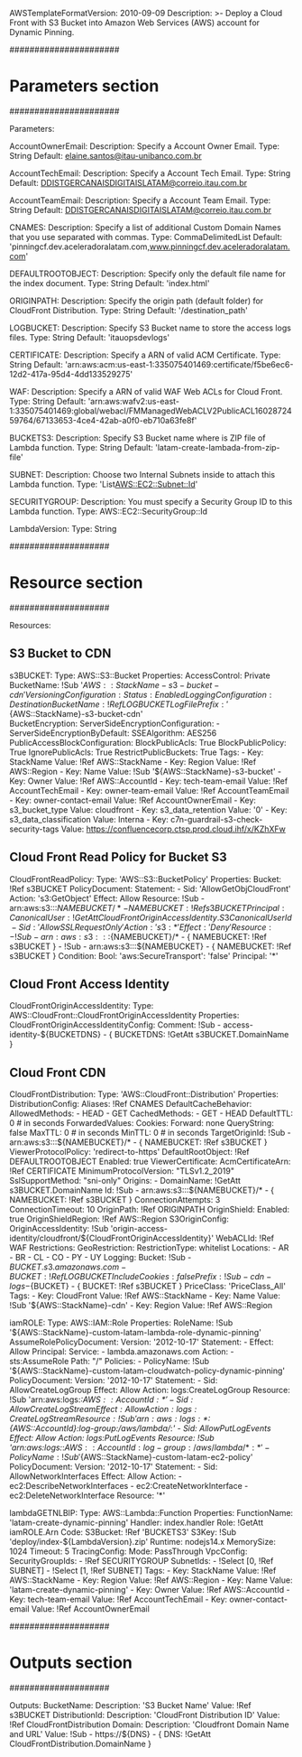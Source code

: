 AWSTemplateFormatVersion: 2010-09-09
Description: >-
  Deploy a Cloud Front with S3 Bucket into Amazon Web Services (AWS) account for Dynamic Pinning.

######################
# Parameters section #
######################

Parameters:

  AccountOwnerEmail:
    Description: Specify a Account Owner Email.
    Type: String
    Default: elaine.santos@itau-unibanco.com.br

  AccountTechEmail:
    Description: Specify a Account Tech Email.
    Type: String
    Default: DDISTGERCANAISDIGITAISLATAM@correio.itau.com.br

  AccountTeamEmail:
    Description: Specify a Account Team Email.
    Type: String
    Default: DDISTGERCANAISDIGITAISLATAM@correio.itau.com.br

  CNAMES:
    Description: Specify a list of additional Custom Domain Names that you use separated with commas.
    Type: CommaDelimitedList
    Default: 'pinningcf.dev.aceleradoralatam.com,www.pinningcf.dev.aceleradoralatam.com'

  DEFAULTROOTOBJECT:
    Description: Specify only the default file name for the index document.
    Type: String
    Default: 'index.html'

  ORIGINPATH:
    Description: Specify the origin path (default folder) for CloudFront Distribution.
    Type: String
    Default: '/destination_path'

  LOGBUCKET:
    Description: Specify S3 Bucket name to store the access logs files.
    Type: String
    Default: 'itauopsdevlogs'
  
  CERTIFICATE:
    Description: Specify a ARN of valid ACM Certificate.
    Type: String
    Default: 'arn:aws:acm:us-east-1:335075401469:certificate/f5be6ec6-12d2-417a-95d4-4dd133529275'

  WAF:
    Description: Specify a ARN of valid WAF Web ACLs for Cloud Front.
    Type: String
    Default: 'arn:aws:wafv2:us-east-1:335075401469:global/webacl/FMManagedWebACLV2PublicACL1602872459764/67133653-4ce4-42ab-a0f0-eb710a63fe8f'

  BUCKETS3:
    Description: Specify S3 Bucket name where is ZIP file of Lambda function.
    Type: String
    Default: 'latam-create-lambada-from-zip-file'

  SUBNET:
    Description: Choose two Internal Subnets inside to attach this Lambda function.
    Type: 'List<AWS::EC2::Subnet::Id>'

  SECURITYGROUP:
    Description: You must specify a Security Group ID to this Lambda function.
    Type: AWS::EC2::SecurityGroup::Id

  LambdaVersion:
    Type: String    

####################
# Resource section #
####################

Resources:

  ## S3 Bucket to CDN
  s3BUCKET:
    Type: AWS::S3::Bucket
    Properties:
      AccessControl: Private
      BucketName: !Sub '${AWS::StackName}-s3-bucket-cdn'
      VersioningConfiguration:
        Status: Enabled
      LoggingConfiguration:
        DestinationBucketName: !Ref LOGBUCKET
        LogFilePrefix: '${AWS::StackName}-s3-bucket-cdn'    
      BucketEncryption:
        ServerSideEncryptionConfiguration:
          - ServerSideEncryptionByDefault:
              SSEAlgorithm: AES256
      PublicAccessBlockConfiguration:
        BlockPublicAcls: True
        BlockPublicPolicy: True
        IgnorePublicAcls: True
        RestrictPublicBuckets: True
      Tags:
        - Key: StackName
          Value: !Ref AWS::StackName
        - Key: Region
          Value: !Ref AWS::Region
        - Key: Name
          Value: !Sub '${AWS::StackName}-s3-bucket'
        - Key: Owner
          Value: !Ref AWS::AccountId
        - Key: tech-team-email
          Value: !Ref AccountTechEmail
        - Key: owner-team-email
          Value: !Ref AccountTeamEmail
        - Key: owner-contact-email
          Value: !Ref AccountOwnerEmail
        - Key: s3_bucket_type
          Value: cloudfront
        - Key: s3_data_retention
          Value: '0'
        - Key: s3_data_classification
          Value: Interna
        - Key: c7n-guardrail-s3-check-security-tags
          Value: https://confluencecorp.ctsp.prod.cloud.ihf/x/KZhXFw
        

  ## Cloud Front Read Policy for Bucket S3
  CloudFrontReadPolicy:
    Type: 'AWS::S3::BucketPolicy'
    Properties:
      Bucket: !Ref s3BUCKET
      PolicyDocument:
        Statement:
        - Sid: 'AllowGetObjCloudFront'
          Action: 's3:GetObject'
          Effect: Allow
          Resource: !Sub 
            - arn:aws:s3:::${NAMEBUCKET}/*
            - { NAMEBUCKET: !Ref s3BUCKET }
          Principal:
            CanonicalUser: !GetAtt CloudFrontOriginAccessIdentity.S3CanonicalUserId
        - Sid: 'AllowSSLRequestOnly'
          Action: 's3:*'
          Effect: 'Deny'
          Resource:
            - !Sub 
              - arn:aws:s3:::${NAMEBUCKET}/*
              - { NAMEBUCKET: !Ref s3BUCKET }
            - !Sub 
              - arn:aws:s3:::${NAMEBUCKET}
              - { NAMEBUCKET: !Ref s3BUCKET }
          Condition:
            Bool:
              'aws:SecureTransport': 'false'
          Principal: '*'

  ## Cloud Front Access Identity
  CloudFrontOriginAccessIdentity:
    Type: AWS::CloudFront::CloudFrontOriginAccessIdentity
    Properties:
      CloudFrontOriginAccessIdentityConfig:
        Comment: !Sub
          - access-identity-${BUCKETDNS}
          - { BUCKETDNS: !GetAtt s3BUCKET.DomainName }

  ## Cloud Front CDN
  CloudFrontDistribution:
    Type: 'AWS::CloudFront::Distribution'
    Properties:
      DistributionConfig:
        Aliases: !Ref CNAMES
        DefaultCacheBehavior:
          AllowedMethods:
          - HEAD
          - GET
          CachedMethods:
          - GET
          - HEAD
          DefaultTTL: 0 # in seconds
          ForwardedValues:
            Cookies:
              Forward: none
            QueryString: false
          MaxTTL: 0 # in seconds
          MinTTL: 0 # in seconds
          TargetOriginId: !Sub 
            - arn:aws:s3:::${NAMEBUCKET}/*
            - { NAMEBUCKET: !Ref s3BUCKET }
          ViewerProtocolPolicy: 'redirect-to-https'
        DefaultRootObject: !Ref DEFAULTROOTOBJECT
        Enabled: true
        ViewerCertificate: 
          AcmCertificateArn: !Ref CERTIFICATE
          MinimumProtocolVersion: "TLSv1.2_2019"
          SslSupportMethod: "sni-only"
        Origins:
        - DomainName: !GetAtt s3BUCKET.DomainName
          Id: !Sub 
            - arn:aws:s3:::${NAMEBUCKET}/*
            - { NAMEBUCKET: !Ref s3BUCKET }
          ConnectionAttempts: 3
          ConnectionTimeout: 10
          OriginPath: !Ref ORIGINPATH
          OriginShield:
            Enabled: true
            OriginShieldRegion: !Ref AWS::Region
          S3OriginConfig:
            OriginAccessIdentity: !Sub 'origin-access-identity/cloudfront/${CloudFrontOriginAccessIdentity}'
        WebACLId: !Ref WAF
        Restrictions:
          GeoRestriction:
            RestrictionType: whitelist
            Locations:
              - AR
              - BR
              - CL
              - CO
              - PY
              - UY
        Logging:
          Bucket: !Sub
            - ${BUCKET}.s3.amazonaws.com
            - { BUCKET: !Ref LOGBUCKET }
          IncludeCookies: false
          Prefix: !Sub
            - cdn-logs-${BUCKET}
            - { BUCKET: !Ref s3BUCKET }
        PriceClass: 'PriceClass_All'
      Tags:
        - Key: CloudFront
          Value: !Ref AWS::StackName
        - Key: Name
          Value: !Sub '${AWS::StackName}-cdn'
        - Key: Region
          Value: !Ref AWS::Region

  iamROLE:
    Type: AWS::IAM::Role
    Properties:
      RoleName: !Sub '${AWS::StackName}-custom-latam-lambda-role-dynamic-pinning'
      AssumeRolePolicyDocument:
        Version: '2012-10-17'
        Statement:
        - Effect: Allow
          Principal:
            Service:
            - lambda.amazonaws.com
          Action:
          - sts:AssumeRole
      Path: "/"
      Policies:
      - PolicyName: !Sub '${AWS::StackName}-custom-latam-cloudwatch-policy-dynamic-pinning'
        PolicyDocument:
          Version: '2012-10-17'
          Statement:
          - Sid: AllowCreateLogGroup
            Effect: Allow
            Action: logs:CreateLogGroup
            Resource: !Sub 'arn:aws:logs:*:${AWS::AccountId}:*'
          - Sid: AllowCreateLogStream
            Effect: Allow
            Action: logs:CreateLogStream
            Resource: !Sub 'arn:aws:logs:*:${AWS::AccountId}:log-group:/aws/lambda/*:*'
          - Sid: AllowPutLogEvents
            Effect: Allow
            Action: logs:PutLogEvents
            Resource: !Sub 'arn:aws:logs:*:${AWS::AccountId}:log-group:/aws/lambda/*:*'
      - PolicyName: !Sub '${AWS::StackName}-custom-latam-ec2-policy'
        PolicyDocument:
          Version: '2012-10-17'
          Statement:
          - Sid: AllowNetworkInterfaces
            Effect: Allow
            Action:
              - ec2:DescribeNetworkInterfaces
              - ec2:CreateNetworkInterface
              - ec2:DeleteNetworkInterface
            Resource: '*'

  lambdaGETNLBIP:
    Type: AWS::Lambda::Function
    Properties:
      FunctionName: 'latam-create-dynamic-pinning'
      Handler: index.handler
      Role: !GetAtt iamROLE.Arn
      Code:
        S3Bucket: !Ref 'BUCKETS3'
        S3Key: !Sub 'deploy/index-${LambdaVersion}.zip'
      Runtime: nodejs14.x
      MemorySize: 1024
      Timeout: 5
      TracingConfig:
        Mode: PassThrough
      VpcConfig:
        SecurityGroupIds:
          - !Ref SECURITYGROUP
        SubnetIds:
          - !Select [0, !Ref SUBNET]
          - !Select [1, !Ref SUBNET]
      Tags:
        - Key: StackName
          Value: !Ref AWS::StackName
        - Key: Region
          Value: !Ref AWS::Region
        - Key: Name
          Value: 'latam-create-dynamic-pinning'
        - Key: Owner
          Value: !Ref AWS::AccountId
        - Key: tech-team-email
          Value: !Ref AccountTechEmail
        - Key: owner-contact-email
          Value: !Ref AccountOwnerEmail

####################
# Outputs section #
####################

Outputs:
  BucketName:
    Description: 'S3 Bucket Name'
    Value: !Ref s3BUCKET
  DistributionId:
    Description: 'CloudFront Distribution ID'
    Value: !Ref CloudFrontDistribution
  Domain:
    Description: 'Cloudfront Domain Name and URL'
    Value: !Sub
      - https://${DNS}
      - { DNS: !GetAtt CloudFrontDistribution.DomainName }
